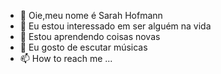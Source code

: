 - 👋 Oie,meu nome é Sarah Hofmann
- 👀 Eu estou interessado em ser alguém na vida
- 🌱 Estou aprendendo coisas novas
- 💞️ Eu gosto de escutar músicas
- 📫 How to reach me ...

<!---
SarinhaHofmann/SarinhaHofmann is a ✨ special ✨ repository because its `README.md` (this file) appears on your GitHub profile.
You can click the Preview link to take a look at your changes.
--->

